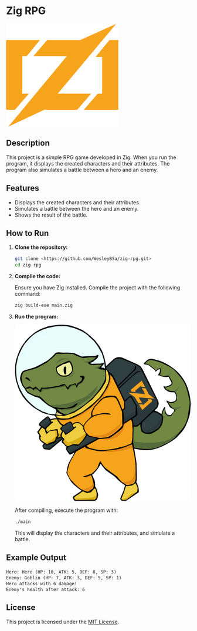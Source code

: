 # Zig RPG
![Zig Logo](https://github.com/ziglang/logo/blob/master/zig-mark.svg)
## Description

This project is a simple RPG game developed in Zig. When you run the program, it displays the created characters and their attributes. The program also simulates a battle between a hero and an enemy.

## Features

- Displays the created characters and their attributes.
- Simulates a battle between the hero and an enemy.
- Shows the result of the battle.

## How to Run

1. **Clone the repository:**

   ```sh
   git clone <https://github.com/WesleyBSa/zig-rpg.git>
   cd zig-rpg
   ```

2. **Compile the code:**

   Ensure you have Zig installed. Compile the project with the following command:

   ```sh
   zig build-exe main.zig
   ```

3. **Run the program:**

   ![Zig Logo](https://github.com/ziglang/logo/blob/master/zero.svg)

   After compiling, execute the program with:

   ```sh
   ./main
   ```

   This will display the characters and their attributes, and simulate a battle.

## Example Output

```plaintext
Hero: Hero (HP: 10, ATK: 5, DEF: 8, SP: 3)
Enemy: Goblin (HP: 7, ATK: 3, DEF: 5, SP: 1)
Hero attacks with 6 damage!
Enemy's health after attack: 6
```


## License

This project is licensed under the [MIT License](LICENSE).
```
